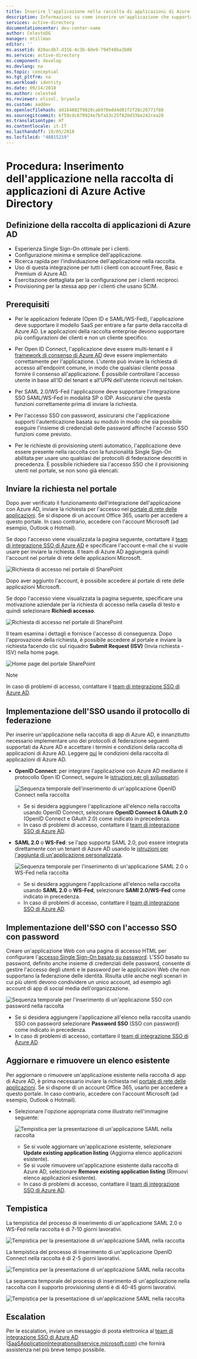 ```yaml
---
title: Inserire l'applicazione nella raccolta di applicazioni di Azure Active Directory | Microsoft Docs
description: Informazioni su come inserire un'applicazione che supporta l'accesso Single Sign-On nella raccolta di app di Azure Active Directory
services: active-directory
documentationcenter: dev-center-name
author: CelesteDG
manager: mtillman
editor: ''
ms.assetid: 820acdb7-d316-4c3b-8de9-79df48ba3b06
ms.service: active-directory
ms.component: develop
ms.devlang: na
ms.topic: conceptual
ms.tgt_pltfrm: na
ms.workload: identity
ms.date: 09/14/2018
ms.author: celested
ms.reviewer: elisol, bryanla
ms.custom: aaddev
ms.openlocfilehash: dd164882f9820cab970edd4d01f2f28c26771f88
ms.sourcegitcommit: 6f59cdc679924e7bfa53c25f820d33be242cea28
ms.translationtype: HT
ms.contentlocale: it-IT
ms.lasthandoff: 10/05/2018
ms.locfileid: "48815219"
---
```

# <a name="how-to-list-your-application-in-the-azure-active-directory-application-gallery"></a>Procedura: Inserimento dell'applicazione nella raccolta di applicazioni di Azure Active Directory

## <a name="what-is-the-azure-ad-application-gallery"></a>Definizione della raccolta di applicazioni di Azure AD

- Esperienza Single Sign-On ottimale per i clienti.
- Configurazione minima e semplice dell'applicazione.
- Ricerca rapida per l'individuazione dell'applicazione nella raccolta.
- Uso di questa integrazione per tutti i clienti con account Free, Basic e Premium di Azure AD.
- Esercitazione dettagliata per la configurazione per i clienti reciproci.
- Provisioning per la stessa app per i clienti che usano SCIM.

## <a name="prerequisites"></a>Prerequisiti

- Per le applicazioni federate (Open ID e SAML/WS-Fed), l'applicazione deve supportare il modello SaaS per entrare a far parte della raccolta di Azure AD. Le applicazioni della raccolta enterprise devono supportare più configurazioni dei clienti e non un cliente specifico.

- Per Open ID Connect, l'applicazione deve essere multi-tenant e il [framework di consenso di Azure AD](consent-framework.md) deve essere implementato correttamente per l'applicazione. L'utente può inviare la richiesta di accesso all'endpoint comune, in modo che qualsiasi cliente possa fornire il consenso all'applicazione. È possibile controllare l'accesso utente in base all'ID del tenant e all'UPN dell'utente ricevuti nel token.

- Per SAML 2.0/WS-Fed l'applicazione deve supportare l'integrazione SSO SAML/WS-Fed in modalità SP o IDP. Assicurarsi che questa funzioni correttamente prima di inviare la richiesta.

- Per l'accesso SSO con password, assicurarsi che l'applicazione supporti l'autenticazione basata su modulo in modo che sia possibile eseguire l'insieme di credenziali delle password affinché l'accesso SSO funzioni come previsto.

- Per le richieste di provisioning utenti automatico, l'applicazione deve essere presente nella raccolta con la funzionalità Single Sign-On abilitata per usare uno qualsiasi dei protocolli di federazione descritti in precedenza. È possibile richiedere sia l'accesso SSO che il provisioning utenti nel portale, se non sono già elencati.

## <a name="submit-the-request-in-the-portal"></a>Inviare la richiesta nel portale

Dopo aver verificato il funzionamento dell'integrazione dell'applicazione con Azure AD, inviare la richiesta per l'accesso nel [portale di rete delle applicazioni](https://microsoft.sharepoint.com/teams/apponboarding/Apps). Se si dispone di un account Office 365, usarlo per accedere a questo portale. In caso contrario, accedere con l'account Microsoft (ad esempio, Outlook o Hotmail).

Se dopo l'accesso viene visualizzata la pagina seguente, contattare il [team di integrazione SSO di Azure AD](<mailto:SaaSApplicationIntegrations@service.microsoft.com>) e specificare l'account e-mail che si vuole usare per inviare la richiesta. Il team di Azure AD aggiungerà quindi l'account nel portale di rete delle applicazioni Microsoft.

![Richiesta di accesso nel portale di SharePoint](./media/howto-app-gallery-listing/errorimage.png)

Dopo aver aggiunto l'account, è possibile accedere al portale di rete delle applicazioni Microsoft.

Se dopo l'accesso viene visualizzata la pagina seguente, specificare una motivazione aziendale per la richiesta di accesso nella casella di testo e quindi selezionare **Richiedi accesso**.

  ![Richiesta di accesso nel portale di SharePoint](./media/howto-app-gallery-listing/accessrequest.png)

Il team esamina i dettagli e fornisce l'accesso di conseguenza. Dopo l'approvazione della richiesta, è possibile accedere al portale e inviare la richiesta facendo clic sul riquadro **Submit Request (ISV)** (Invia richiesta - ISV) nella home page.

![Home page del portale SharePoint](./media/howto-app-gallery-listing/homepage.png)

> [!NOTE]
> In caso di problemi di accesso, contattare il [team di integrazione SSO di Azure AD](<mailto:SaaSApplicationIntegrations@service.microsoft.com>).

## <a name="implementing-sso-using-federation-protocol"></a>Implementazione dell'SSO usando il protocollo di federazione

Per inserire un'applicazione nella raccolta di app di Azure AD, è innanzitutto necessario implementare uno dei protocolli di federazione seguenti supportati da Azure AD e accettare i termini e condizioni della raccolta di applicazioni di Azure AD. Leggere [qui](https://azure.microsoft.com/support/legal/active-directory-app-gallery-terms/) le condizioni della raccolta di applicazioni di Azure AD.

- **OpenID Connect**: per integrare l'applicazione con Azure AD mediante il protocollo Open ID Connect, seguire le [istruzioni per gli sviluppatori](authentication-scenarios.md).

    ![Sequenza temporale dell'inserimento di un'applicazione OpenID Connect nella raccolta](./media/howto-app-gallery-listing/openid.png)

    * Se si desidera aggiungere l'applicazione all'elenco nella raccolta usando OpenID Connect, selezionare **OpenID Connect & OAuth 2.0** (OpenID Connect e OAuth 2.0) come indicato in precedenza.
    * In caso di problemi di accesso, contattare il [team di integrazione SSO di Azure AD](<mailto:SaaSApplicationIntegrations@service.microsoft.com>). 

*   **SAML 2.0** o **WS-Fed**: se l'app supporta SAML 2.0, può essere integrata direttamente con un tenant di Azure AD usando le [istruzioni per l'aggiunta di un'applicazione personalizzata](../active-directory-saas-custom-apps.md).

    ![Sequenza temporale per l'inserimento di un'applicazione SAML 2.0 o WS-Fed nella raccolta](./media/howto-app-gallery-listing/saml.png)

    * Se si desidera aggiungere l'applicazione all'elenco nella raccolta usando **SAML 2.0** o **WS-Fed**, selezionare **SAMl 2.0/WS-Fed** come indicato in precedenza.
    * In caso di problemi di accesso, contattare il [team di integrazione SSO di Azure AD](<mailto:SaaSApplicationIntegrations@service.microsoft.com>).

## <a name="implementing-sso-using-password-sso"></a>Implementazione dell'SSO con l'accesso SSO con password

Creare un'applicazione Web con una pagina di accesso HTML per configurare l'[accesso Single Sign-On basato su password](../manage-apps/what-is-single-sign-on.md). L'SSO basato su password, definito anche insieme di credenziali delle password, consente di gestire l'accesso degli utenti e le password per le applicazioni Web che non supportano la federazione delle identità. Risulta utile anche negli scenari in cui più utenti devono condividere un unico account, ad esempio agli account di app di social media dell'organizzazione.

![Sequenza temporale per l'inserimento di un'applicazione SSO con password nella raccolta](./media/howto-app-gallery-listing/passwordsso.png)

* Se si desidera aggiungere l'applicazione all'elenco nella raccolta usando SSO con password selezionare **Password SSO** (SSO con password) come indicato in precedenza.
* In caso di problemi di accesso, contattare il [team di integrazione SSO di Azure AD](<mailto:SaaSApplicationIntegrations@service.microsoft.com>).

## <a name="updateremove-existing-listing"></a>Aggiornare e rimuovere un elenco esistente

Per aggiornare o rimuovere un'applicazione esistente nella raccolta di app di Azure AD, è prima necessario inviare la richiesta nel [portale di rete delle applicazioni](https://microsoft.sharepoint.com/teams/apponboarding/Apps). Se si dispone di un account Office 365, usarlo per accedere a questo portale. In caso contrario, accedere con l'account Microsoft (ad esempio, Outlook o Hotmail).

- Selezionare l'opzione appropriata come illustrato nell'immagine seguente:

    ![Tempistica per la presentazione di un'applicazione SAML nella raccolta](./media/howto-app-gallery-listing/updateorremove.png)

    * Se si vuole aggiornare un'applicazione esistente, selezionare **Update existing application listing** (Aggiorna elenco applicazioni esistente).
    * Se si vuole rimuovere un'applicazione esistente dalla raccolta di Azure AD, selezionare **Remove existing application listing** (Rimuovi elenco applicazioni esistente).
    * In caso di problemi di accesso, contattare il [team di integrazione SSO di Azure AD](<mailto:SaaSApplicationIntegrations@service.microsoft.com>). 

## <a name="timelines"></a>Tempistica

La tempistica del processo di inserimento di un'applicazione SAML 2.0 o WS-Fed nella raccolta è di 7-10 giorni lavorativi.

   ![Tempistica per la presentazione di un'applicazione SAML nella raccolta](./media/howto-app-gallery-listing/timeline.png)

La tempistica del processo di inserimento di un'applicazione OpenID Connect nella raccolta è di 2-5 giorni lavorativi.

   ![Tempistica per la presentazione di un'applicazione SAML nella raccolta](./media/howto-app-gallery-listing/timeline2.png)

La sequenza temporale del processo di inserimento di un'applicazione nella raccolta con il supporto provisioning utenti è di 40-45 giorni lavorativi.

   ![Tempistica per la presentazione di un'applicazione SAML nella raccolta](./media/howto-app-gallery-listing/provisioningtimeline.png)

## <a name="escalations"></a>Escalation

Per le escalation, inviare un messaggio di posta elettronica al [team di integrazione SSO di Azure AD](mailto:SaaSApplicationIntegrations@service.microsoft.com) (SaaSApplicationIntegrations@service.microsoft.com) che fornirà assistenza nel più breve tempo possibile.